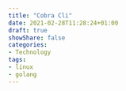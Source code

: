```yaml
---
title: "Cobra Cli"
date: 2021-02-28T11:28:24+01:00
draft: true
showShare: false
categories:
- Technology 
tags:
- linux
- golang
---
```


